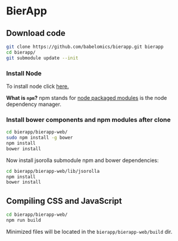 BierApp
=======

## Download code
```bash
git clone https://github.com/babelomics/bierapp.git bierapp
cd bierapp/
git submodule update --init
```

### Install Node
To install node click [here.](https://github.com/joyent/node/wiki/Installing-Node.js-via-package-manager)

**What is `npm`?** npm stands for [node packaged modules](http://npmjs.org/) is the node dependency manager.


### Install bower components and npm modules after clone
```bash
cd bierapp/bierapp-web/
sudo npm install -g bower
npm install
bower install
```

Now install jsorolla submodule npm and bower dependencies:
```bash
cd bierapp/bierapp-web/lib/jsorolla
npm install
bower install
```


## Compiling CSS and JavaScript
```bash
cd bierapp/bierapp-web/
npm run build
```

Minimized files will be located in the `bierapp/bierapp-web/build` dir.
